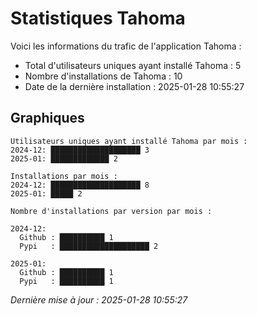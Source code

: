 # Statistiques Tahoma

Voici les informations du trafic de l'application Tahoma :
- Total d'utilisateurs uniques ayant installé Tahoma : 5
- Nombre d'installations de Tahoma : 10
- Date de la dernière installation : 2025-01-28 10:55:27

## Graphiques
```
Utilisateurs uniques ayant installé Tahoma par mois :
2024-12: ████████████████████ 3
2025-01: █████████████ 2
```

```
Installations par mois :
2024-12: ████████████████████ 8
2025-01: █████ 2
```

```
Nombre d'installations par version par mois :

2024-12:
  Github : ██████████ 1
  Pypi   : ████████████████████ 2

2025-01:
  Github : ██████████ 1
  Pypi   : ██████████ 1
```


*Dernière mise à jour : 2025-01-28 10:55:27*
